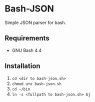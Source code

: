 # Bash-JSON
Simple JSON parser for bash.

## Requirements
- GNU Bash 4.4

## Installation
1. `cd <dir to bash-json.sh>`
2. `chmod u+x bash-json.sh`
3. `cd ~/bin`
4. `ln -s <fullpath to bash-json.sh> bj`
